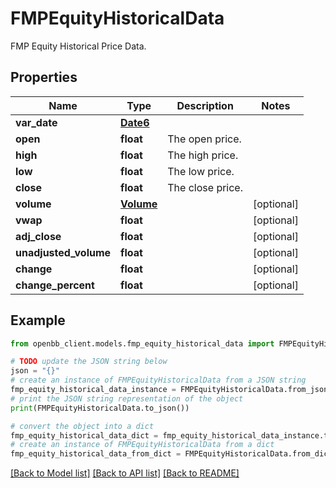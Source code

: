 # FMPEquityHistoricalData

FMP Equity Historical Price Data.

## Properties

Name | Type | Description | Notes
------------ | ------------- | ------------- | -------------
**var_date** | [**Date6**](Date6.md) |  | 
**open** | **float** | The open price. | 
**high** | **float** | The high price. | 
**low** | **float** | The low price. | 
**close** | **float** | The close price. | 
**volume** | [**Volume**](Volume.md) |  | [optional] 
**vwap** | **float** |  | [optional] 
**adj_close** | **float** |  | [optional] 
**unadjusted_volume** | **float** |  | [optional] 
**change** | **float** |  | [optional] 
**change_percent** | **float** |  | [optional] 

## Example

```python
from openbb_client.models.fmp_equity_historical_data import FMPEquityHistoricalData

# TODO update the JSON string below
json = "{}"
# create an instance of FMPEquityHistoricalData from a JSON string
fmp_equity_historical_data_instance = FMPEquityHistoricalData.from_json(json)
# print the JSON string representation of the object
print(FMPEquityHistoricalData.to_json())

# convert the object into a dict
fmp_equity_historical_data_dict = fmp_equity_historical_data_instance.to_dict()
# create an instance of FMPEquityHistoricalData from a dict
fmp_equity_historical_data_from_dict = FMPEquityHistoricalData.from_dict(fmp_equity_historical_data_dict)
```
[[Back to Model list]](../README.md#documentation-for-models) [[Back to API list]](../README.md#documentation-for-api-endpoints) [[Back to README]](../README.md)


